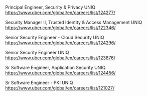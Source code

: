 Principal Engineer, Security & Privacy UNIQ https://www.uber.com/global/en/careers/list/124277/

Security Manager II, Trusted Identity & Access Management UNIQ https://www.uber.com/global/en/careers/list/122346/

Senior Security Engineer - Cloud Security UNIQ https://www.uber.com/global/en/careers/list/124296/

Senior Security Engineer UNIQ https://www.uber.com/global/en/careers/list/123876/

Sr Software Engineer, Application Security UNIQ https://www.uber.com/global/en/careers/list/124456/

Sr Software Engineer - PKI UNIQ https://www.uber.com/global/en/careers/list/121027/

